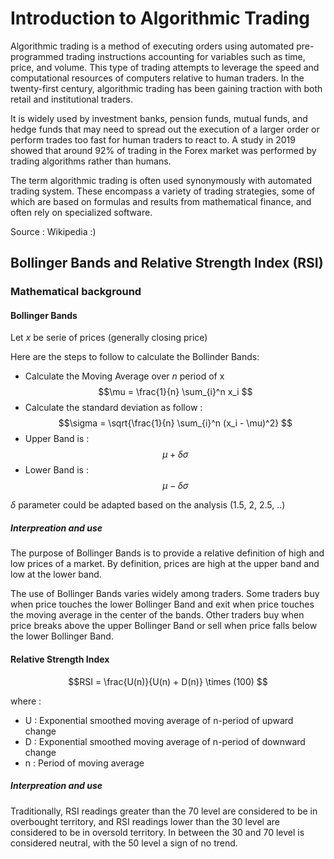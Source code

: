 # Introduction to Algorithmic Trading

Algorithmic trading is a method of executing orders using automated pre-programmed trading instructions accounting for variables such as time, price, and volume. This type of trading attempts to leverage the speed and computational resources of computers relative to human traders. In the twenty-first century, algorithmic trading has been gaining traction with both retail and institutional traders. 

It is widely used by investment banks, pension funds, mutual funds, and hedge funds that may need to spread out the execution of a larger order or perform trades too fast for human traders to react to. A study in 2019 showed that around 92% of trading in the Forex market was performed by trading algorithms rather than humans.

The term algorithmic trading is often used synonymously with automated trading system. These encompass a variety of trading strategies, some of which are based on formulas and results from mathematical finance, and often rely on specialized software.

Source : Wikipedia :)

## Bollinger Bands and Relative Strength Index (RSI)

### Mathematical background

#### Bollinger Bands

Let $x$ be serie of prices (generally closing price)

Here are the steps to follow to calculate the Bollinder Bands:

* Calculate the Moving Average over *n* period of x 
$$\mu = \frac{1}{n} \sum_{i}^n x_i $$
* Calculate the standard deviation as follow :
$$\sigma = \sqrt{\frac{1}{n} \sum_{i}^n (x_i - \mu)^2} $$
* Upper Band is :
$$\mu + \delta \sigma $$
* Lower Band is :
$$\mu - \delta \sigma $$

$\delta$ parameter could be adapted based on the analysis (1.5, 2, 2.5, ..)

##### Interpreation and use

The purpose of Bollinger Bands is to provide a relative definition of high and low prices of a market. By definition, prices are high at the upper band and low at the lower band.

The use of Bollinger Bands varies widely among traders. Some traders buy when price touches the lower Bollinger Band and exit when price touches the moving average in the center of the bands. Other traders buy when price breaks above the upper Bollinger Band or sell when price falls below the lower Bollinger Band.

#### Relative Strength Index

$$RSI = \frac{U(n)}{U(n) + D(n)} \times (100) $$

where :
* U : Exponential smoothed moving average of n-period of upward change 
* D : Exponential smoothed moving average of n-period of downward change 
* n : Period of moving average

##### Interpreation and use

Traditionally, RSI readings greater than the 70 level are considered to be in overbought territory, and RSI readings lower than the 30 level are considered to be in oversold territory. In between the 30 and 70 level is considered neutral, with the 50 level a sign of no trend.